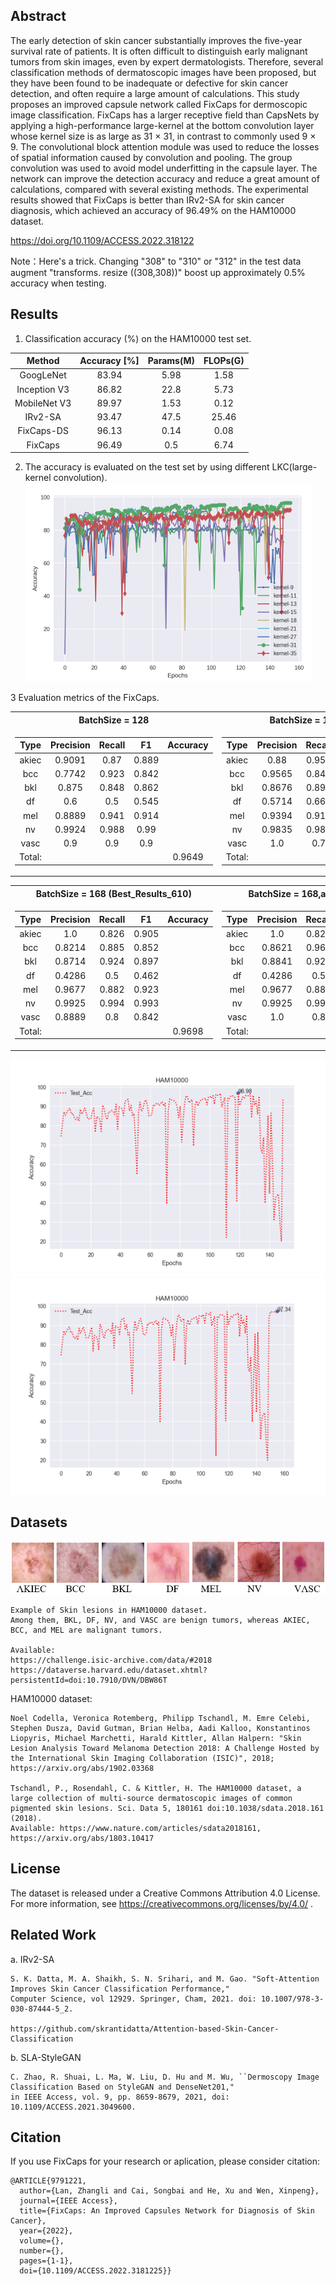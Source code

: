 ## Abstract
The early detection of skin cancer substantially improves the five-year survival rate of patients. It is often difficult to distinguish early malignant tumors from skin images, even by expert dermatologists. Therefore, several classification methods of dermatoscopic images have been proposed, but they have been found to be inadequate or defective for skin cancer detection, and often require a large amount of calculations. This study proposes an improved capsule network called FixCaps for dermoscopic image classification. FixCaps has a larger receptive field than CapsNets by applying a high-performance large-kernel at the bottom convolution layer whose kernel size is as large as 31 $\times$ 31, in contrast to commonly used 9 $\times$ 9. The convolutional block attention module was used to reduce the losses of spatial information caused by convolution and pooling. The group convolution was used to avoid model underfitting in the capsule layer. The network can improve the detection accuracy and reduce a great amount of calculations, compared with several existing methods. The experimental results showed that FixCaps is better than IRv2-SA for skin cancer diagnosis, which achieved an accuracy of 96.49\% on the HAM10000 dataset.

https://doi.org/10.1109/ACCESS.2022.318122

Note：Here's a trick. Changing "308" to "310" or "312" in the test data augment "transforms.  resize ((308,308))" boost up approximately 0.5% accuracy when testing. 

## Results
1. Classification accuracy (%) on the HAM10000 test set.

Method	|Accuracy [%]	|Params(M) 	|FLOPs(G)
|:--------:|:-------------:|:-------------:|:-------------:|
GoogLeNet	|83.94	|5.98	|1.58
Inception V3	|86.82	|22.8	|5.73
MobileNet V3	|89.97	|1.53	|0.12
IRv2-SA	|93.47	|47.5	|25.46
FixCaps-DS	|96.13	|0.14	|0.08
FixCaps	|96.49	|0.5	|6.74

2. The accuracy is evaluated on the test set by using different LKC(large-kernel convolution).
![Alt](https://github.com/Woodman718/FixCaps/blob/main/Images/LKC.jpg#pic_center)

3 Evaluation metrics of the FixCaps.

<table> 
<tr><th>BatchSize = 128</th><th>BatchSize = 168(paper)</th></tr> 
<tr><td> 

|  Type  | Precision | Recall |   F1  | Accuracy |
|:--------:|:-------------:|:-------------:|:--------:|:----------:|
| akiec  |   0.9091  |  0.87  | 0.889 |          |
|  bcc   |   0.7742  | 0.923  | 0.842 |          |
|  bkl   |   0.875   | 0.848  | 0.862 |          |
|   df   |    0.6    |  0.5   | 0.545 |          |
|  mel   |   0.8889  | 0.941  | 0.914 |          |
|   nv   |   0.9924  | 0.988  |  0.99 |          |
|  vasc  |    0.9    |  0.9   |  0.9  |          |
| Total: |           |        |       |  0.9649   |

</td><td> 

|  Type  | Precision | Recall |   F1  | Accuracy |
|:--------:|:-------------:|:-------------:|:--------:|:----------:|
| akiec  |    0.88   | 0.957  | 0.917 |          |
|  bcc   |   0.9565  | 0.846  | 0.898 |          |
|  bkl   |   0.8676  | 0.894  | 0.881 |          |
|   df   |   0.5714  | 0.667  | 0.615 |          |
|  mel   |   0.9394  | 0.912  | 0.925 |          |
|   nv   |   0.9835  | 0.986  | 0.985 |          |
|  vasc  |    1.0    |  0.7   | 0.824 |          |
| Total: |           |        |       |  0.9649   |
 
</td></tr> </table>

<table> 
<tr><th>BatchSize = 168 (Best_Results_610)</th><th>BatchSize = 168,and use the trick</th></tr> 
<tr><td> 

|  Type  | Precision | Recall |   F1  | Accuracy |
|:--------:|:-------------:|:-------------:|:--------:|:----------:|
| akiec  |    1.0    | 0.826  | 0.905 |          |
|  bcc   |   0.8214  | 0.885  | 0.852 |          |
|  bkl   |   0.8714  | 0.924  | 0.897 |          |
|   df   |   0.4286  |  0.5   | 0.462 |          |
|  mel   |   0.9677  | 0.882  | 0.923 |          |
|   nv   |   0.9925  | 0.994  | 0.993 |          |
|  vasc  |   0.8889  |  0.8   | 0.842 |          |
| Total: |           |        |       |  0.9698  |

</td><td> 

|  Type  | Precision | Recall |   F1  | Accuracy |
|:--------:|:-------------:|:-------------:|:--------:|:----------:|
| akiec  |    1.0    | 0.826  | 0.905 |          |
|  bcc   |   0.8621  | 0.962  | 0.909 |          |
|  bkl   |   0.8841  | 0.924  | 0.904 |          |
|   df   |   0.4286  |  0.5   | 0.462 |          |
|  mel   |   0.9677  | 0.882  | 0.923 |          |
|   nv   |   0.9925  | 0.995  | 0.994 |          |
|  vasc  |    1.0    |  0.8   | 0.889 |          |
| Total: |           |        |       |  0.9734  |
 
</td></tr> </table>

![Alt](https://github.com/Woodman718/FixCaps/blob/main/Images/FixCaps_9698.png#pic_center)![Alt](https://github.com/Woodman718/FixCaps/blob/main/Images/9734.png#pic_center)

## Datasets

![Alt](https://github.com/Woodman718/FixCaps/blob/main/Images/data.jpg#pic_center)

```
Example of Skin lesions in HAM10000 dataset.
Among them, BKL, DF, NV, and VASC are benign tumors, whereas AKIEC, BCC, and MEL are malignant tumors.

Available:
https://challenge.isic-archive.com/data/#2018
https://dataverse.harvard.edu/dataset.xhtml?persistentId=doi:10.7910/DVN/DBW86T
```

HAM10000 dataset:

```
Noel Codella, Veronica Rotemberg, Philipp Tschandl, M. Emre Celebi, Stephen Dusza, David Gutman, Brian Helba, Aadi Kalloo, Konstantinos Liopyris, Michael Marchetti, Harald Kittler, Allan Halpern: "Skin Lesion Analysis Toward Melanoma Detection 2018: A Challenge Hosted by the International Skin Imaging Collaboration (ISIC)", 2018; https://arxiv.org/abs/1902.03368

Tschandl, P., Rosendahl, C. & Kittler, H. The HAM10000 dataset, a large collection of multi-source dermatoscopic images of common pigmented skin lesions. Sci. Data 5, 180161 doi:10.1038/sdata.2018.161 (2018). 
Available: https://www.nature.com/articles/sdata2018161, https://arxiv.org/abs/1803.10417
```

## License

The dataset is released under a Creative Commons Attribution 4.0 License.
For more information, see https://creativecommons.org/licenses/by/4.0/ .

## Related Work

a. IRv2-SA

```
S. K. Datta, M. A. Shaikh, S. N. Srihari, and M. Gao. "Soft-Attention Improves Skin Cancer Classification Performance," 
Computer Science, vol 12929. Springer, Cham, 2021. doi: 10.1007/978-3-030-87444-5_2.

https://github.com/skrantidatta/Attention-based-Skin-Cancer-Classification
```

b. SLA-StyleGAN

```
C. Zhao, R. Shuai, L. Ma, W. Liu, D. Hu and M. Wu, ``Dermoscopy Image Classification Based on StyleGAN and DenseNet201," 
in IEEE Access, vol. 9, pp. 8659-8679, 2021, doi: 10.1109/ACCESS.2021.3049600.
```

## Citation

If you use FixCaps for your research or aplication, please consider citation:

```
@ARTICLE{9791221,
  author={Lan, Zhangli and Cai, Songbai and He, Xu and Wen, Xinpeng},
  journal={IEEE Access}, 
  title={FixCaps: An Improved Capsules Network for Diagnosis of Skin Cancer}, 
  year={2022},
  volume={},
  number={},
  pages={1-1},
  doi={10.1109/ACCESS.2022.3181225}}
```
